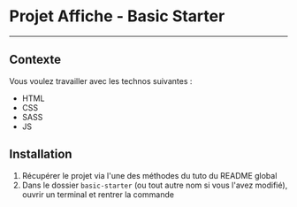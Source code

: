 # Projet Affiche - Basic Starter
---
## Contexte

Vous voulez travailler avec les technos suivantes :
- HTML
- CSS
- SASS
- JS

## Installation

1. Récupérer le projet via l'une des méthodes du tuto du README global
2. Dans le dossier `basic-starter` (ou tout autre nom si vous l'avez modifié), ouvrir un terminal et rentrer la commande